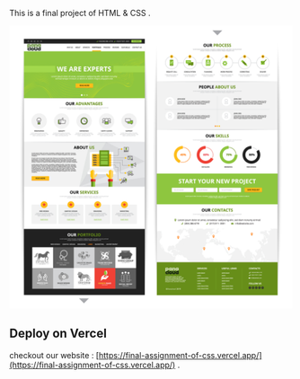 This is a final project of HTML & CSS .

![alt](https://github.com/MianMohsinFarrukh/Final_Assignment_of_CSS/blob/467458ed58dc2f4eae24194821fdcc6edc39b90f/css.jpg)


## Deploy on Vercel

checkout our website :
[https://final-assignment-of-css.vercel.app/](https://final-assignment-of-css.vercel.app/) .


